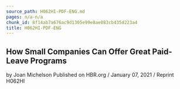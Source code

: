 ```yaml
---
source_path: H062HI-PDF-ENG.md
pages: n/a-n/a
chunk_id: 8f14ab7a676ac9d1305e99e8ae083cb435d223a4
title: H062HI-PDF-ENG
---
```

## How Small Companies Can Offer Great Paid-Leave Programs

by Joan Michelson Published on HBR.org / January 07, 2021 / Reprint H062HI

